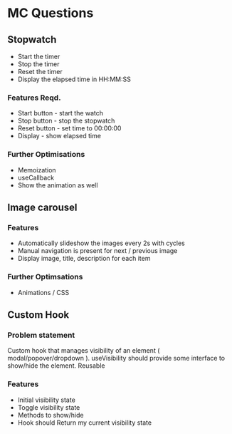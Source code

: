 # MC Questions

## Stopwatch

- Start the timer
- Stop the timer
- Reset the timer
- Display the elapsed time in HH:MM:SS


### Features Reqd.
- Start button - start the watch
- Stop button - stop the stopwatch
- Reset button - set time to 00:00:00
- Display - show elapsed time

### Further Optimisations
- Memoization
- useCallback
- Show the animation as well


## Image carousel

### Features
- Automatically slideshow the images every 2s with cycles
- Manual navigation is present for next / previous image
- Display image, title, description for each item

### Further Optimsations
- Animations / CSS

## Custom Hook

### Problem statement
Custom hook that manages visibility of an element ( modal/popover/dropdown ).
useVisibility should provide some interface to show/hide the element.
Reusable

### Features
- Initial visibility state
- Toggle visibility state
- Methods to show/hide
- Hook should Return my current visibility state


